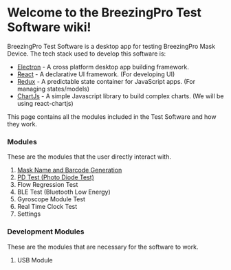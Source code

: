 # Welcome to the BreezingPro Test Software wiki!

BreezingPro Test Software is a desktop app for testing BreezingPro Mask Device. The tech stack used to develop this software is:
* [Electron](https://electronjs.org/) - A cross platform desktop app building framework.
* [React](https://reactjs.org/) - A declarative UI framework. (For developing UI)
* [Redux](https://redux.js.org/) - A predictable state container for JavaScript apps. (For managing states/models)
* [ChartJs](https://www.chartjs.org/) - A simple Javascript library to build complex charts. (We will be using react-chartjs)

This page contains all the modules included in the Test Software and how they work.

### Modules
These are the modules that the user directly interact with.

1. [Mask Name and Barcode Generation](https://github.com/navi25/breezing_rgf/wiki/Mask-Name-and-Barcode-Generation)
2. [PD Test (Photo Diode Test)](https://github.com/navi25/breezing_rgf/wiki/PD-Test-(Photo-Diode-Test))
3. Flow Regression Test
4. BLE Test (Bluetooth Low Energy)
5. Gyroscope Module Test
6. Real Time Clock Test
7. Settings

### Development Modules
These are the modules that are necessary for the software to work.

1. USB Module






